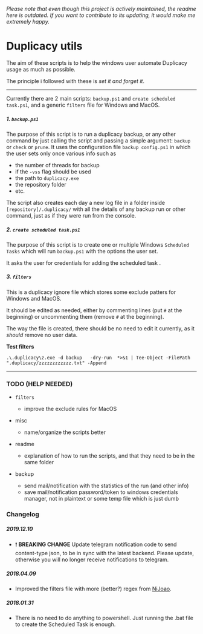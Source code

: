 _Please note that even though this project is actively maintained, the readme here is outdated. If you want to contribute to its updating, it would make me extremely happy._

# Duplicacy utils

The aim of these scripts is to help the windows user automate Duplicacy usage as much as possible.

The principle i followed with these is _set it and forget it_.

---

Currently there are 2 main scripts: `backup.ps1` and `create scheduled task.ps1`, and a generic `filters`
file for Windows and MacOS.

##### 1. `backup.ps1`

The purpose of this script is to run a duplicacy backup, or any other command by just
calling the script and passing a simple argument: `backup` or `check` or `prune`.
It uses the configuration file `backup config.ps1` in which the user sets only once various info such as

- the number of threads for backup
- if the `-vss` flag should be used
- the path to `duplicacy.exe`
- the repository folder
- etc.

The script also creates each day a new log file in a folder inside `[repository]/.duplicacy/`
with all the details of any backup run or other command, just as if they were run from the console.


##### 2. `create scheduled task.ps1`

The purpose of this script is to create one or multiple Windows `Scheduled Tasks` which will run `backup.ps1`
with the options the user set.

It asks the user for credentials for adding the scheduled task .

##### 3. `filters`

This is a duplicacy ignore file which stores some exclude patters for Windows and MacOS.

It should be edited as needed, either by commenting lines (put `#` at the beginning) or uncommenting them (remove `#` at the beginning).

The way the file is created, there should be no need to edit it currently, as it _should_ remove no user data.



**Test filters**
```
.\.duplicacy\z.exe -d backup   -dry-run  *>&1 | Tee-Object -FilePath ".duplicacy/zzzzzzzzzzzz.txt" -Append
```

---


### TODO (HELP NEEDED)

- `filters`
    - improve the exclude rules for MacOS


- misc
    - name/organize the scripts better


- readme
    - explanation of how to run the scripts, and that they need to be in the same folder


- backup
    - send mail/notification with the statistics of the run (and other info)
    - save mail/notification password/token to windows credentials manager, not in plaintext or some temp file which is just dumb


### Changelog

##### 2019.12.10

- :exclamation: **BREAKING CHANGE** Update telegram notification code to send content-type json, to be in sync with the latest backend. Please update, otherwise you will no longer receive notifications to telegram.

##### 2018.04.09
- Improved the filters file with more (better?) regex from [NiJoao](https://github.com/NiJoao).


##### 2018.01.31

- There is no need to do anything to powershell. Just running the .bat file to create the Scheduled Task is enough.
